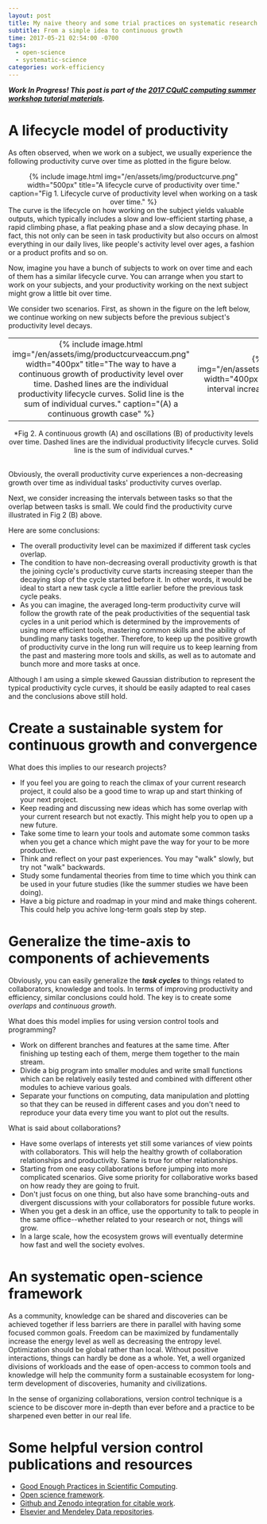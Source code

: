 ```yaml
---
layout: post
title: My naive theory and some trial practices on systematic research management
subtitle: From a simple idea to continuous growth
time: 2017-05-21 02:54:00 -0700
tags:
  - open-science
  - systematic-science
categories: work-efficiency
---
```

***Work In Progress! This post is part of the [2017 CQuIC computing summer workshop tutorial materials](https://cquic.github.io/summer17-computing-workshop/).***

# A lifecycle model of productivity
As often observed, when we work on a subject, we usually experience the following productivity curve over time as plotted in the figure below.
<center>
{% include image.html img="/en/assets/img/productcurve.png" width="500px" title="A lifecycle curve of productivity over time." caption="Fig 1. Lifecycle curve of productivity level when working on a task over time." %}
</center>
The curve is the lifecycle on how working on the subject yields valuable outputs, which typically includes a slow and low-efficient starting phase, a rapid climbing phase, a flat peaking phase and a slow decaying phase.
In fact, this not only can be seen in task productivity but also occurs on almost everything in our daily lives, like people's activity level over ages, a fashion or a product profits and so on.

Now, imagine you have a bunch of subjects to work on over time and each of them has a similar lifecycle curve.
You can arrange when you start to work on your subjects, and your productivity working on the next subject might grow a little bit over time.

We consider two scenarios.
First, as shown in the figure on the left below, we continue working on new subjects before the previous subject's productivity level decays.
<center><table><tr><td><center>
{% include image.html img="/en/assets/img/productcurveaccum.png" width="400px" title="The way to have a continuous growth of productivity level over time. Dashed lines are the individual productivity lifecycle curves. Solid line is the sum of individual curves." caption="(A) a continuous growth case" %}</center>
</td><td><center>{% include image.html img="/en/assets/img/productcurveaccumless.png" width="400px" title="Dippings occur when task interval increases." caption="(B) little-overlap case" %}</center>
</td></tr></table>
*Fig 2. A continuous growth (A) and oscillations (B) of productivity levels over time. Dashed lines are the individual productivity lifecycle curves. Solid line is the sum of individual curves.*<br />
</center><br>

Obviously, the overall productivity curve experiences a non-decreasing growth over time as individual tasks' productivity curves overlap.

Next, we consider increasing the intervals between tasks so that the overlap between tasks is small.
We could find the productivity curve illustrated in Fig 2 (B) above.

Here are some conclusions:

- The overall productivity level can be maximized if different task cycles overlap.
- The condition to have non-decreasing overall productivity growth is that the joining cycle's productivity curve starts increasing steeper than the decaying slop of the cycle started before it. In other words, it would be ideal to start a new task cycle a little earlier before the previous task cycle peaks.
- As you can imagine, the averaged long-term productivity curve will follow the growth rate of the peak productivities of the sequential task cycles in a unit period which is determined by the improvements of using more efficient tools, mastering common skills and the ability of bundling many tasks together. Therefore, to keep up the positive growth of productivity curve in the long run will require us to keep learning from the past and mastering more tools and skills, as well as to automate and bunch more and more tasks at once.

Although I am using a simple skewed Gaussian distribution to represent the typical productivity cycle curves, it should be easily adapted to real cases and the conclusions above still hold.


# Create a sustainable system for continuous growth and convergence
What does this implies to our research projects?

- If you feel you are going to reach the climax of your current research project, it could also be a good time to wrap up and start thinking of your next project.
- Keep reading and discussing new ideas which has some overlap with your current research but not exactly. This might help you to open up a new future.
- Take some time to learn your tools and automate some common tasks when you get a chance which might pave the way for your to be more productive.
- Think and reflect on your past experiences. You may "walk" slowly, but try not "walk" backwards.
- Study some fundamental theories from time to time which you think can be used in your future studies (like the summer studies we have been doing).
- Have a big picture and roadmap in your mind and make things coherent. This could help you achive long-term goals step by step.

# Generalize the time-axis to components of achievements
Obviously, you can easily generalize the ***task cycles*** to things related to collaborators, knowledge and tools.
In terms of improving productivity and efficiency, similar conclusions could hold.
The key is to create some *overlaps* and *continuous growth*.

What does this model implies for using version control tools and programming?

- Work on different branches and features at the same time. After finishing up testing each of them, merge them together to the main stream.
- Divide a big program into smaller modules and write small functions which can be relatively easily tested and combined with different other modules to achieve various goals.
- Separate your functions on computing, data manipulation and plotting so that they can be reused in different cases and you don't need to reproduce your data every time you want to plot out the results.

What is said about collaborations?

- Have some overlaps of interests yet still some variances of view points with collaborators. This will help the healthy growth of collaboration relationships and productivity. Same is true for other relationships.
- Starting from one easy collaborations before jumping into more complicated scenarios. Give some priority for collaborative works based on how ready they are going to fruit.
- Don't just focus on one thing, but also have some branching-outs and divergent discussions with your collaborators for possible future works.
- When you get a desk in an office, use the opportunity to talk to people in the same office--whether related to your research or not, things will grow.
- In a large scale, how the ecosystem grows will eventually determine how fast and well the society evolves.


# An systematic open-science framework
As a community, knowledge can be shared and discoveries can be achieved together if less barriers are there in parallel with having some focused common goals.
Freedom can be maximized by fundamentally increase the energy level as well as decreasing the entropy level.
Optimization should be global rather than local.
Without positive interactions, things can hardly be done as a whole.
Yet, a well organized divisions of workloads and the ease of open-access to common tools and knowledge will help the community form a sustainable ecosystem for long-term development of discoveries, humanity and civilizations.

In the sense of organizing collaborations, version control technique is a science to be discover more in-depth than ever before and a practice to be sharpened even better in our real life.

# Some helpful version control publications and resources

- [Good Enough Practices in Scientific Computing](https://arxiv.org/abs/1609.00037).
- [Open science framework](http://osf.io/).
- [Github and Zenodo integration for citable work](https://guides.github.com/activities/citable-code/).
- [Elsevier and Mendeley Data repositories](https://www.journals.elsevier.com/data-in-brief/policies-and-guidelines/public-repositories-to-store-and-find-data).

